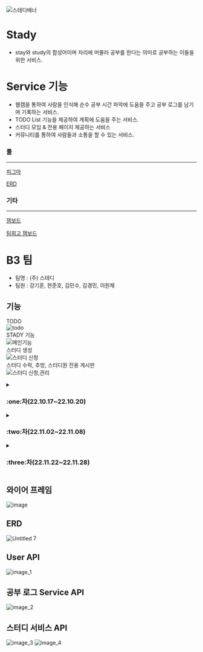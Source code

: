 ![스테디배너](https://user-images.githubusercontent.com/113074274/204524489-54a8e293-0e50-471e-889b-6322837f7d73.png)
# Stady
- stay와 study의 합성어이며 자리에 머물러 공부를 한다는 의미로 공부하는 이들을 위한 서비스.
# Service 기능
- 웹캠을 통하여 사람을 인식해 순수 공부 시간 파악에 도움을 주고 공부 로그를 남기며 기록하는 서비스.
- TODO List 기능을 제공하여 계획에 도움을 주는 서비스.
- 스터디 모임 & 전용 페이지 제공하는 서비스
- 커뮤니티를 통하여 사람들과 소통을 할 수 있는 서비스.

### 툴

---

[피그마](https://www.figma.com/file/4euWhIaup0RZ53UDJXCTk3/Untitled?t=SFakNXjLpgUrg56C-0)

[ERD](https://www.erdcloud.com/d/BYxpMAdg9QcLRupjg)

### 기타

---

[잼보드](https://jamboard.google.com/d/1Bdh9nlqy0WqR_PLrCOJHXvcz_ZwfgXGMfQTYgqp4UXY/viewer?f=0)

[팀회고 잼보드](https://jamboard.google.com/d/1YwARzhHt1EIsbWT8DFY1Zb3etAGyrNoriYOINm-xkTw/viewer?ts=635255fc&f=3)

# **B3 팀**

- 팀명 : (주) 스테디
- 팀원 : 강기훈, 현준호, 김민수, 김경민, 이원채


## 기능
TODO <br>
![todo](https://user-images.githubusercontent.com/112795528/210121740-febcb10a-d06d-4d92-a5fc-9aca7a889b7a.gif) <br>
STADY 기능 <br>
![메인기능](https://user-images.githubusercontent.com/112795528/210121734-876d78cd-7504-45a6-b433-b370ad85954d.gif) <br>
스터디 생성 <br>
![스터디 신청](https://user-images.githubusercontent.com/112795528/210121753-b254d210-d489-4ace-a01e-3b638e059d86.gif) <br>
스터디 수락, 추방, 스터디원 전용 게시판 <br>
![스터디 신청,관리](https://user-images.githubusercontent.com/112795528/210121758-6f941b88-8b38-49e1-9d65-270f4e1794ed.gif) <br>

<details>
<summary><h3>:one:차(22.10.17~22.10.20) </h3></summary>
<div markdown ="1">

#### 회원가입, 로그인, 로그아웃

- SNS연동 로그인
- 이메일 인증

#### 정보 수정, 비밀번호 변경

#### :pencil2: 공부 로그 자동 기록

- 공부 로그 & 머신러닝 연동
- 날짜별 공부 로그 기록 보기
</div>
</details>

<details>
<summary><h3>:two:차(22.11.02~22.11.08) </h3></summary>
<div markdown ="1">

#### 프론트앤드 & 백앤드 분리(DRF)

#### :closed_book: 스터디 그룹을 모집 & 참여할 수 있는 서비스 추가

- 스터디 그룹 생성, 수정, 삭제
- 스터디 그룹 메인( 최신, 검색)
- 스터디 그룹 디테일 ( 주최자-수락거절, 수정 삭제 , 참여자- 신청취소)
- 스터드 그룹 즐겨 찾기 기능 추가

#### 개인 프로필 페이지 추가( 공부로그, 스터디 그룹들)

- 신청한 그룹 리스트 보기, 즐겨 찾기 리스트 보기

#### :ballot_box_with_check:스터디 추천 서비스 추가

- 태그를 통한 스터디 그룹 추천 시스템
</div>
</details>

<details>
<summary><h3>:three:차(22.11.22~22.11.28) </h3></summary>
<div markdown ="1">

#### :lips: 커뮤니티

- 익명 게시판(랜덤 닉네임 생성) & 자유 게시판
- 게시글 생성, 수정, 삭제
- 댓글 생성, 수정, 삭제

#### 스터디 그룹

- 스터디 그룹 전용 페이지
- 모집 정보 수정, 삭제
- 게시글 작성, 수정, 삭제

#### :moneybag: 벌금 제도

#### :white_check_mark: Todo 리스트 추가

#### Error 보수

</div>
</details>

## 와이어 프레임
![image](https://user-images.githubusercontent.com/113074274/204526136-093a5077-2073-4562-a364-5b008fc636ef.png)

## ERD

![Untitled 7](https://user-images.githubusercontent.com/113074274/204202291-3358238a-4af8-471e-8229-5867f7b27d46.png)

## User API

![image_1](https://user-images.githubusercontent.com/113074274/204511286-4206c1da-e351-42d2-9e85-54a533f581ed.png)

## 공부 로그 Service API

![image_2](https://user-images.githubusercontent.com/113074274/204511296-e1571494-13dc-4b36-8bbc-7b3ec8244a48.png)

## 스터디 서비스 API

![image_3](https://user-images.githubusercontent.com/113074274/204511317-0afcb819-0088-4ae2-b5cb-56284c7a63cb.png)
![image_4](https://user-images.githubusercontent.com/113074274/204511358-59245fc9-fa23-4c1d-825f-aed88b38e3a9.png)
